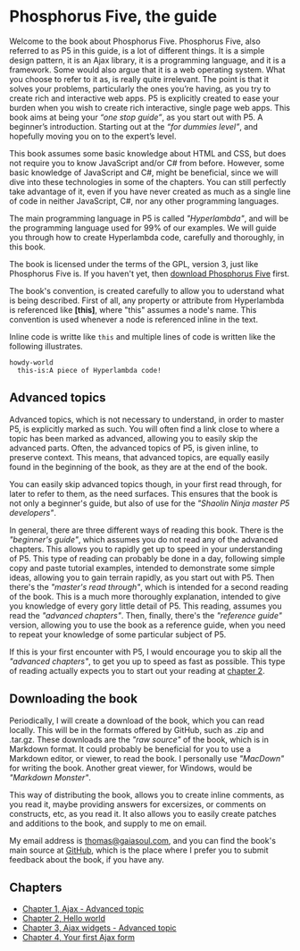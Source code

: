 # Phosphorus Five, the guide

Welcome to the book about Phosphorus Five. Phosphorus Five, also referred to as P5 in this guide, is a lot of different things. It is a simple design pattern, it is an Ajax library, it is a programming language, and it is a framework. Some would also argue that it is a web operating system. What you choose to refer to it as, is really quite irrelevant. The point is that it solves your problems, particularly the ones you’re having, as you try to create rich and interactive web apps. P5 is explicitly created to ease your burden when you wish to create rich interactive, single page web apps. This book aims at being your _“one stop guide”_, as you start out with P5. A beginner’s introduction. Starting out at the _“for dummies level”_, and hopefully moving you on to the expert’s level.

This book assumes some basic knowledge about HTML and CSS, but does not require you to know JavaScript and/or C# from before. However, some basic knowledge of JavaScript and C#, might be beneficial, since we will dive into these technologies in some of the chapters. You can still perfectly take advantage of it, even if you have never created as much as a single line of code in neither JavaScript, C#, nor any other programming languages.

The main programming language in P5 is called *"Hyperlambda"*, and will be the programming language used for 99% of our examples. We will guide you through how to create Hyperlambda code, carefully and thoroughly, in this book.

The book is licensed under the terms of the GPL, version 3, just like Phosphorus Five is. If you haven't yet, then [download Phosphorus Five](https://github.com/polterguy/phosphorusfive) first.

The book's convention, is created carefully to allow you to uderstand what is being described. First of all, any property or attribute from Hyperlambda is referenced like **[this]**, where "this" assumes a node's name. This convention is used whenever a node is referenced inline in the text.

Inline code is writte like `this` and multiple lines of code is written like the following illustrates.

```
howdy-world
  this-is:A piece of Hyperlambda code!
```

## Advanced topics

Advanced topics, which is not necessary to understand, in order to master P5, is explicitly marked as such. You will often find a link close to where a topic has been marked as advanced, allowing you to easily skip the advanced parts. Often, the advanced topics of P5, is given inline, to preserve context. This means, that advanced topics, are equally easily found in the beginning of the book, as they are at the end of the book.

You can easily skip advanced topics though, in your first read through, for later to refer to them, as the need surfaces. This ensures that the book is not only a beginner's guide, but also of use for the *"Shaolin Ninja master P5 developers"*.

In general, there are three different ways of reading this book. There is the *"beginner's guide"*, which assumes you do not read any of the advanced chapters. This allows you to rapidly get up to speed in your understanding of P5. This type of reading can probably be done in a day, following simple copy and paste tutorial examples, intended to demonstrate some simple ideas, allowing you to gain terrain rapidly, as you start out with P5. Then there's the *"master's read through"*, which is intended for a second reading of the book. This is a much more thoroughly explanation, intended to give you knowledge of every gory little detail of P5. This reading, assumes you read the *"advanced chapters"*. Then, finally, there's the *"reference guide"* version, allowing you to use the book as a reference guide, when you need to repeat your knowledge of some particular subject of P5.

If this is your first encounter with P5, I would encourage you to skip all the *"advanced chapters"*, to get you up to speed as fast as possible. This type of reading actually expects you to start out your reading at [chapter 2](chapter-2.md).

## Downloading the book

Periodically, I will create a download of the book, which you can read locally. This will be in the formats offered by GitHub, such as .zip and .tar.gz. These downloads are the *"raw source"* of the book, which is in Markdown format. It could probably be beneficial for you to use a Markdown editor, or viewer, to read the book. I personally use *"MacDown"* for writing the book. Another great viewer, for Windows, would be *"Markdown Monster"*.

This way of distributing the book, allows you to create inline comments, as you read it, maybe providing answers for excersizes, or comments on constructs, etc, as you read it. It also allows you to easily create patches and additions to the book, and supply to me on email.

My email address is thomas@gaiasoul.com, and you can find the book's main source at [GitHub](https://github.com/polterguy/phosphorusfive-dox), which is the place where I prefer you to submit feedback about the book, if you have any.

## Chapters

- [Chapter 1, Ajax - Advanced topic](chapter-1.md)
- [Chapter 2, Hello world](chapter-2.md)
- [Chapter 3, Ajax widgets - Advanced topic](chapter-3.md)
- [Chapter 4, Your first Ajax form](chapter-4.md)


